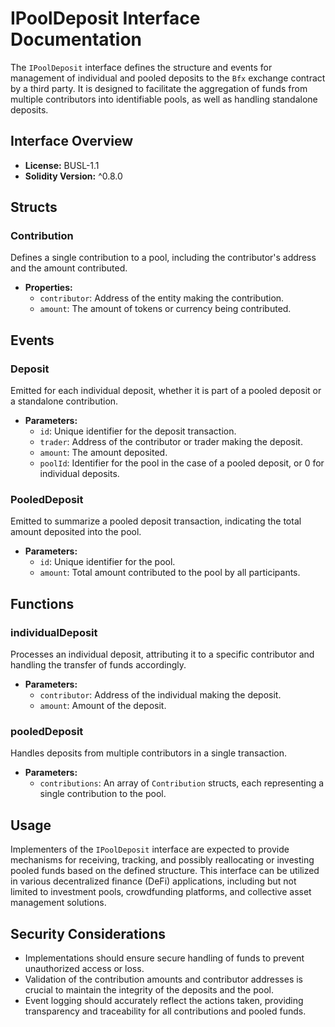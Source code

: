 # IPoolDeposit Interface Documentation

The `IPoolDeposit` interface defines the structure and events for management of individual and pooled deposits to the `Bfx` exchange contract by a third party. It is designed to facilitate the aggregation of funds from multiple contributors into identifiable pools, as well as handling standalone deposits. 

## Interface Overview

- **License:** BUSL-1.1
- **Solidity Version:** ^0.8.0

## Structs

### Contribution

Defines a single contribution to a pool, including the contributor's address and the amount contributed.

- **Properties:**
  - `contributor`: Address of the entity making the contribution.
  - `amount`: The amount of tokens or currency being contributed.

## Events

### Deposit

Emitted for each individual deposit, whether it is part of a pooled deposit or a standalone contribution.

- **Parameters:**
  - `id`: Unique identifier for the deposit transaction.
  - `trader`: Address of the contributor or trader making the deposit.
  - `amount`: The amount deposited.
  - `poolId`: Identifier for the pool in the case of a pooled deposit, or 0 for individual deposits.

### PooledDeposit

Emitted to summarize a pooled deposit transaction, indicating the total amount deposited into the pool.

- **Parameters:**
  - `id`: Unique identifier for the pool.
  - `amount`: Total amount contributed to the pool by all participants.

## Functions

### individualDeposit

Processes an individual deposit, attributing it to a specific contributor and handling the transfer of funds accordingly.

- **Parameters:**
  - `contributor`: Address of the individual making the deposit.
  - `amount`: Amount of the deposit.

### pooledDeposit

Handles deposits from multiple contributors in a single transaction.

- **Parameters:**
  - `contributions`: An array of `Contribution` structs, each representing a single contribution to the pool.

## Usage

Implementers of the `IPoolDeposit` interface are expected to provide mechanisms for receiving, tracking, and possibly reallocating or investing pooled funds based on the defined structure. This interface can be utilized in various decentralized finance (DeFi) applications, including but not limited to investment pools, crowdfunding platforms, and collective asset management solutions.

## Security Considerations

- Implementations should ensure secure handling of funds to prevent unauthorized access or loss.
- Validation of the contribution amounts and contributor addresses is crucial to maintain the integrity of the deposits and the pool.
- Event logging should accurately reflect the actions taken, providing transparency and traceability for all contributions and pooled funds.

